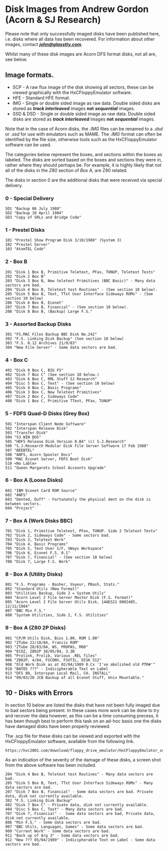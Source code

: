 # Disk Images from Andrew Gordon (Acorn & SJ Research)


Please note that only successfully imaged disks have been published here, i.e. disks where all data has been recovered. For information about other images, contact _**john@glasstty.com**_.

Whilst many of these disk images are Acorn DFS format disks, not all are, see below.


## Image formats.

* SCP - A raw flux image of the disk showing all sectors, these can be viewed graphically with the HxCFloppyEmulator software.
* HFE - Standard HFE format.
* IMG - Single or double sided image as raw data. Double sided disks are stored as _**track interleaved**_ images **not** _**sequential**_ images.
* SSD & DSD - Single or double sided image as raw data. Double sided disks are stored as _**track interleaved**_ images **not** _**sequential**_ images.

Note that in the case of Acorn disks, the _.IMG_ files can be renamed to a _.dsd_ or _.ssd_ for use with emulators such as MAME. The _.IMG_ format can often be identified by the file size, otherwise tools such as the HxCFloppyEmulator software can be used.

The categories below represent the boxes, and sections within the boxes as labeled. The disks are sorted based on the boxes and sections they were in, rather where they should perhaps be. For example, it is highly likely that not all of the disks in the _Z80_ section of _Box A_, are Z80 related.

The disks in section 0 are the additional disks that were received via special delivery.

### 0 - Special Delivery

    SD1 "Backup 06 July 1988"
    SD2 "Backup 10 April 1984"
    SD3 "Copy of SRLs and Bridge Code"

### 1 - Prestel Disks

    101 "Prestel Show Program Disk 3/10/1980" (System 3)
    102 "Prestel Server"
    103 "AtomTEL Code"

### 2 - Box B

    201 "Disk 1 Box B, Primitive Teletext, PFax, TUNUP, Teletext Tests"
    202 "Disk 2 Box B"
    203 "Disk 3 Box B, New teletext Primitives (BBC Basic)" - Many data sectors are bad.
    204 "Disk 4 Box B, Teletext test Routines" - (See section 10 below).
    205 "Disk 5 Box B, Text, TTxt User Interface Sideways ROMs" - (See section 10 below)
    206 "Disk 6 Box B, Econet"
    207 "Disk 7 Box B, Financial" - (See section 10 below).
    208 "Disk 8 Box B, (Backup) Large F.S."

### 3 - Assorted Backup Disks

    301 "FS.MAC Files Backup BBC Disk No.242"
    302 "F.S. Linking Disk Backup" (See section 10 below)
    303 "F.S. 0.12 Archives 21/9/83"
    304 "New File Server" - Some data sectors are bad.

### 4 - Box C

    401 "Disk 8 Box C, BIG FS"
    402 "Disk 7 Box C" (See section 10 below.)
    403 "Disk 6 Box C, RML Stuff SJ Research"
    404 "Disc 5 Box C, Text" - (See section 10 below)
    405 "Disk 4 Box C, Basic Programs"
    406 "Disk 3 Box C, New Teletext Primitives"
    407 "Disk 2 Box C, Sideways Code"
    408 "Disk 1 Box C, Primitive TText, PFax, TUNUP"

### 5 - FDFS Quad-D Disks (Grey Box)

    501 "Interspan Client Node Software"
    502 "Interspan Release Disk"
    503 "Transfer Disk"
    504 "S3 WIN DOS"
    505 "HDFS Release Disk Version 0.B4" (c) S.J.Research"
    506 "S.J.Research Modular Disk File Server Software 17 Feb 1988"
    507 "BEEBTEL"
    508 "ANFS, Acorn Spooler Docs"
    509 "MAC Econet Server, FDFS Boot Disk"
    510 <No Lable>
    511 "Queen Margarets School Accounts Upgrade"
    
### 6 - Box A (Loose Disks)

    601 "IBM Econet Card ROM Source"
    602 "ANFS"
    603 "Dented, Duff" - Fortunately the physical dent on the disk is between sectors.
    604 "Project"

### 7 - Box A (Work Disks BBC)

    701 "Disk 1, Primitive Teletext, PFax, TUNUP. Side 2 Teletext Tests"
    702 "Disk 2, Sideways Code" - Some sectors bad.
    703 "Disk 3, Teletext Work"
    704 "Disk 4, Basic Programs"
    705 "Disk 5, Text User I/F, SWays Workspace"
    706 "Disk 6, Econet F.S. 0.1" 
    707 "Disk 7, Financial" - (See section 10 below)
    708 "Disk 7, Large F.S. Work"
    
### 8 - Box A (Utility Disks)

    801 "F.S. Programs - Basher, Voyeur, PBash, Stats."
    802 "Standard Utils (New Format)"
    803 "Utilities Backup, Side 2 = System Utils"
    804 "Acorn Level 2 File Server Master Disk (F.S. Format)"
    805 "Acorn Level 2 File Server Utils Disk, 14AES21 0002405, 12/11/1984"
    807 "BBC Min F.S."
    808 "System Utilities, Side 2, F.S. Utilities"
    
### 9 - Box A (Z80 2P Disks)
    
    901 "CP/M Utils Disk, Bios 1.00, ROM 1.00"
    902 "ZTube 22/10/84, Francis ROM"
    903 "ZTube 28/03/84, WS, PROPAS, M80"
    904 "ECOZ, Z802P 10/05/84, 3.3B
    905 "Prolink, Prolib, Various .REL files"
    906 "Z802P, 4/84, FSCONV, FSUTIL, DISK 512"
    908 "Old Work Disk as at 02/04/1989 0.Cx 'I've abolished old PTR#'"
    910 "BATOS ???" - Indicipherable Text on Label
    913 "DFS 80, Interspan Local Mail, CH. INSTALL"
    914 "89/03/20 JCB Backup of all Econet Stuff, Unix Mountable."
    



## 10 - Disks with Errors

In section 10 below are listed the disks that have not been fully imaged due to bad sectors being present. In these cases more work can be done to try and recover the data however, as this can be a time consuming precess, it has been though best to perform this task on an ad-hoc basis one the disks have damaged disks have been properly reviewed.

The .scp file for these disks can be viewed and exported with the HxCFloppyEmulator software, available from the following link.

    https://hxc2001.com/download/floppy_drive_emulator/HxCFloppyEmulator_soft.zip

As an indication of the severity of the damage of these disks, a screen shot from the above software has been included.


    204 "Disk 4 Box B, Teletext test Routines" - Many data sectors are bad.
    205 "Disk 5 Box B, Text, TTxt User Interface Sideways ROMs" - Many data sectors are bad.
    207 "Disk 7 Box B, Financial" - Some data sectors are bad. Private data, disk not currently available.
    302 "F.S. Linking Disk Backup"
    402 "Disk 7 Box C" - Private data, disk not currently available.
    404 "Disc 5 Box C, Text" - Many data sectors are bad.
    707 "Disk 7, Financial" -  Some data sectors are bad, Private data, disk not currently available.
    806 "Min F.S." - Some data sectors are bad.
    907 "BBC Utils, Languages, Games" - Some data sectors are bad.
    909 "Current Work" - Some data sectors are bad.
    911 "Back up of Arg 3" - Some data sectors are bad.
    912 "New ??? 05/04/1989" - Indicipherable Text on Label - Some data sectors are bad.





